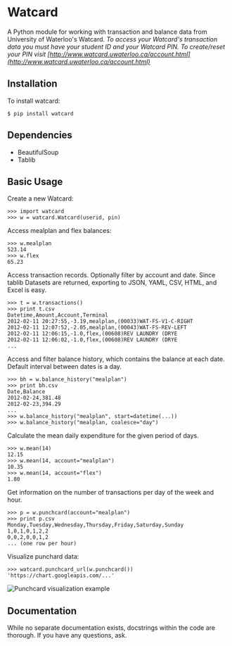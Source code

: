 Watcard
=======

A Python module for working with transaction and balance data from University of Waterloo's Watcard. *To access your Watcard's transaction data you must have your student ID and your Watcard PIN. To create/reset your PIN visit [http://www.watcard.uwaterloo.ca/account.html](http://www.watcard.uwaterloo.ca/account.html)*

## Installation

To install watcard:

    $ pip install watcard

## Dependencies

- BeautifulSoup
- Tablib

## Basic Usage ##

Create a new Watcard:

    >>> import watcard
    >>> w = watcard.Watcard(userid, pin)

Access mealplan and flex balances:

    >>> w.mealplan
    523.14
    >>> w.flex
    65.23

Access transaction records. Optionally filter by account and date. Since tablib 
Datasets are returned, exporting to JSON, YAML, CSV, HTML, and Excel is easy.

    >>> t = w.transactions()
    >>> print t.csv
    Datetime,Amount,Account,Terminal
    2012-02-11 20:27:55,-3.19,mealplan,(00033)WAT-FS-V1-C-RIGHT
    2012-02-11 12:07:52,-2.05,mealplan,(00043)WAT-FS-REV-LEFT  
    2012-02-11 12:06:15,-1.0,flex,(00608)REV LAUNDRY (DRYE
    2012-02-11 12:06:02,-1.0,flex,(00608)REV LAUNDRY (DRYE
    ...

Access and filter balance history, which contains the balance at each date.
Default interval between dates is a day.

    >>> bh = w.balance_history("mealplan")
    >>> print bh.csv
    Date,Balance
    2012-02-24,381.48
    2012-02-23,394.29
    ...
    >>> w.balance_history("mealplan", start=datetime(...))
    >>> w.balance_history("mealplan, coalesce="day")

Calculate the mean daily expenditure for the given period of days.

    >>> w.mean(14)
    12.15
    >>> w.mean(14, account="mealplan")
    10.35
    >>> w.mean(14, account="flex")
    1.80

Get information on the number of transactions per day of the week and hour.

    >>> p = w.punchcard(account="mealplan")
    >>> print p.csv
    Monday,Tuesday,Wednesday,Thursday,Friday,Saturday,Sunday
    1,0,1,0,1,2,2
    0,0,2,0,0,1,2
    ... (one row per hour)

Visualize punchard data:

    >>> watcard.punchcard_url(w.punchcard())
    'https://chart.googleapis.com/...'

![Punchcard visualization example](https://github.com/aibram/watcard/raw/master/punchcard_example.png)

## Documentation
While no separate documentation exists, docstrings within the code are thorough. If you have any questions, ask.
